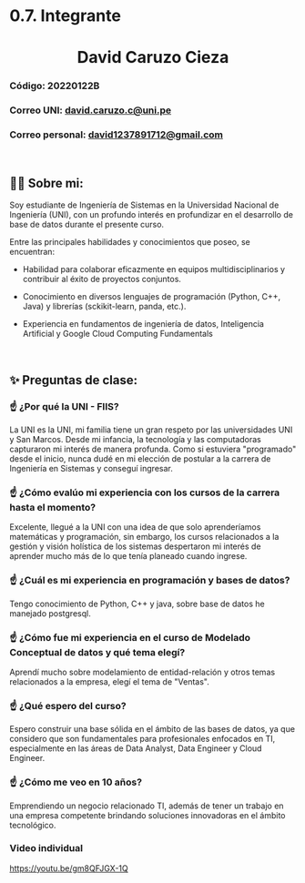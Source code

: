 # 0.7. Integrante 

  <h1 align="center">David Caruzo Cieza</h1>


### Código: 20220122B

### Correo UNI: david.caruzo.c@uni.pe

### Correo personal: david1237891712@gmail.com


<br>

## 🧑‍💻 Sobre mi:

Soy estudiante de Ingeniería de Sistemas en la Universidad Nacional de Ingeniería (UNI), con un profundo interés en profundizar en el desarrollo de base de datos durante el presente curso.

Entre las principales habilidades y conocimientos que poseo, se encuentran:

* Habilidad para colaborar eficazmente en equipos multidisciplinarios y contribuir al éxito de proyectos conjuntos.

* Conocimiento en diversos lenguajes de programación (Python, C++, Java) y librerías (sckikit-learn, panda, etc.).
  
* Experiencia en fundamentos de ingeniería de datos, Inteligencia Artificial y Google Cloud Computing Fundamentals

<br>

## ✨ Preguntas de clase:

### ☝️ ¿Por qué la UNI - FIIS?
La UNI es la UNI, mi familia tiene un gran respeto por las universidades UNI y San Marcos. Desde mi infancia, la tecnología y las computadoras capturaron mi interés de manera profunda. Como si estuviera "programado" desde el inicio, nunca dudé en mi elección de postular a la carrera de Ingeniería en Sistemas y conseguí ingresar.
### ☝️ ¿Cómo evalúo mi experiencia con los cursos de la carrera hasta el momento?
Excelente, llegué a la UNI con una idea de que solo aprenderíamos matemáticas y programación, sin embargo, los cursos relacionados a la gestión y visión holística de los sistemas despertaron mi interés de aprender mucho más de lo que tenía planeado cuando ingrese.
### ☝️ ¿Cuál es mi experiencia en programación y bases de datos?
Tengo conocimiento de Python, C++ y java, sobre base de datos he manejado postgresql.
### ☝️ ¿Cómo fue mi experiencia en el curso de Modelado Conceptual de datos y qué tema elegí?
Aprendí mucho sobre modelamiento de entidad-relación y otros temas relacionados a la empresa, elegí el tema de "Ventas".

### ☝️ ¿Qué espero del curso?
Espero construir una base sólida en el ámbito de las bases de datos, ya que considero que son fundamentales para profesionales enfocados en TI, especialmente en las áreas de Data Analyst, Data Engineer y Cloud Engineer.

### ☝️ ¿Cómo me veo en 10 años?
Emprendiendo un negocio relacionado TI, además de tener un trabajo en una empresa competente brindando soluciones innovadoras en el ámbito tecnológico.


### Video individual
https://youtu.be/gm8QFJGX-1Q

